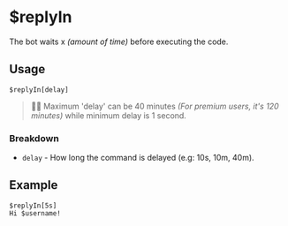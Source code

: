 # $replyIn
The bot waits x *(amount of time)* before executing the code.

## Usage
```
$replyIn[delay]
```
> 🧙‍♂️ Maximum 'delay' can be 40 minutes _(For premium users, it's 120 minutes)_ while minimum delay is 1 second.

### Breakdown
- `delay` - How long the command is delayed (e.g: 10s, 10m, 40m).

## Example
```
$replyIn[5s]
Hi $username!
```
